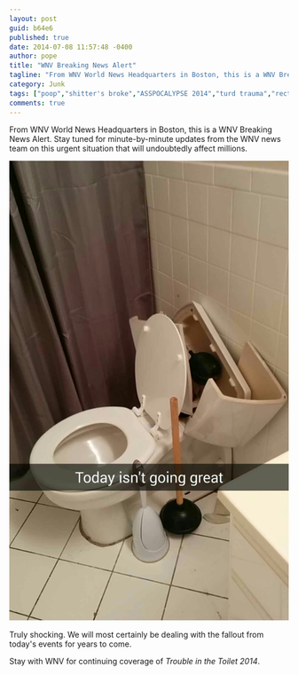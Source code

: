 ```yaml
---
layout: post
guid: b64e6
published: true
date: 2014-07-08 11:57:48 -0400
author: pope
title: "WNV Breaking News Alert"
tagline: "From WNV World News Headquarters in Boston, this is a WNV Breaking News Alert. Stay tuned for minute-by-minute updates from the WNV news team on this urgent situation that will undoubtedly affect millions."
category: Junk
tags: ["poop","shitter's broke","ASSPOCALYPSE 2014","turd trauma","rectal wreckage","Snapchat"]
comments: true 
---
```


From WNV World News Headquarters in Boston, this is a WNV Breaking News Alert. Stay tuned for minute-by-minute updates from the WNV news team on this urgent situation that will undoubtedly affect millions.

![](/assets/img/lol/turlet_great_job.png "ASSPOCALYPSE 2014: Stay tuned for full coverage.")

Truly shocking. We will most certainly be dealing with the fallout from today's events for years to come.

Stay with WNV for continuing coverage of _Trouble in the Toilet 2014_.